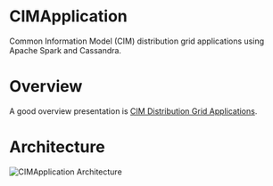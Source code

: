 CIMApplication
======

Common Information Model (CIM) distribution grid applications using Apache Spark and Cassandra.

# Overview
A good overview presentation is [CIM Distribution Grid Applications](https://derrickoswald.gitlab.io/cimdistributiongridapplications/index.html?audio).

# Architecture

![CIMApplication Architecture](https://rawgit.com/derrickoswald/CIMApplication/master/img/Architecture.svg "Architecture diagram")

